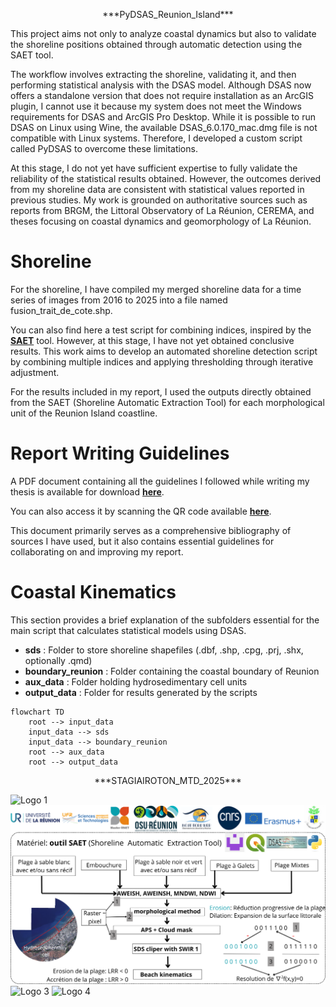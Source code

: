 <p align="center">***PyDSAS_Reunion_Island***</p>


This project aims not only to analyze coastal dynamics but also to validate the shoreline positions obtained through automatic detection using the SAET tool.

The workflow involves extracting the shoreline, validating it, and then performing statistical analysis with the DSAS model. Although DSAS now offers a standalone version that does not require installation as an ArcGIS plugin, I cannot use it because my system does not meet the Windows requirements for DSAS and ArcGIS Pro Desktop. While it is possible to run DSAS on Linux using Wine, the available DSAS_6.0.170_mac.dmg file is not compatible with Linux systems. Therefore, I developed a custom script called PyDSAS to overcome these limitations.

At this stage, I do not yet have sufficient expertise to fully validate the reliability of the statistical results obtained. However, the outcomes derived from my shoreline data are consistent with statistical values reported in previous studies. My work is grounded on authoritative sources such as reports from BRGM, the Littoral Observatory of La Réunion, CEREMA, and theses focusing on coastal dynamics and geomorphology of La Réunion.

# Shoreline

For the shoreline, I have compiled my merged shoreline data for a time series of images from 2016 to 2025 into a file named fusion_trait_de_cote.shp.

You can also find here a test script for combining indices, inspired by the [**SAET**](https://github.com/jpalomav/SAET_master) tool. However, at this stage, I have not yet obtained conclusive results. This work aims to develop an automated shoreline detection script by combining multiple indices and applying thresholding through iterative adjustment.

For the results included in my report, I used the outputs directly obtained from the SAET (Shoreline Automatic Extraction Tool) for each morphological unit of the Reunion Island coastline.

# Report Writing Guidelines

A PDF document containing all the guidelines I followed while writing my thesis is available for download [**here**](https://github.com/Nathan17reunion/Extraction-Kinematik_shoreline/raw/main/references_2025_MITANTSOA.pdf).

You can also access it by scanning the QR code available [**here**](https://github.com/Nathan17reunion/PyDSAS_Reunion_Island/blob/main/qr_code_bibliography.png).

This document primarily serves as a comprehensive bibliography of sources I have used, but it also contains essential guidelines for collaborating on and improving my report.


# Coastal Kinematics

This section provides a brief explanation of the subfolders essential for the main script that calculates statistical models using DSAS.

- **sds** : Folder to store shoreline shapefiles (.dbf, .shp, .cpg, .prj, .shx, optionally .qmd) 
- **boundary_reunion** : Folder containing the coastal boundary of Reunion  
- **aux_data** : Folder holding hydrosedimentary cell units  
- **output_data** : Folder for results generated by the scripts  

```mermaid
flowchart TD
    root --> input_data
    input_data --> sds
    input_data --> boundary_reunion
    root --> aux_data
    root --> output_data
```

<p align="center">***STAGIAIROTON_MTD_2025***</p>

![Logo 1](https://github.com/Nathan17reunion/PyDSAS_Reunion_Island/blob/main/images/1.png)
![Logo 2](https://github.com/Nathan17reunion/PyDSAS_Reunion_Island/blob/main/images/2.png)
![Logo 3](https://github.com/Nathan17reunion/PyDSAS_Reunion_Island/blob/main/images/3.png)
![Logo 4](https://github.com/Nathan17reunion/PyDSAS_Reunion_Island/blob/main/images/4.png)

